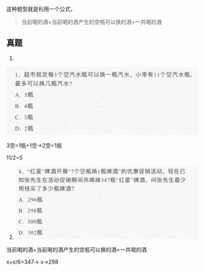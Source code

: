 

这种题型就是利用一个公式，

>  当前喝的酒+当前喝的酒产生的空瓶可以换的酒=一共喝的酒



## 真题

1. 

![image-20231107075354130](.images/image-20231107075354130.png)



3空=1瓶+1空->2空=1瓶

11/2=5

2. ![image-20231107075627585](.images/image-20231107075627585.png)

 当前喝的酒+当前喝的酒产生的空瓶可以换的酒=一共喝的酒

x+x/6=347-> x->298


